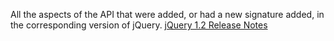 All the aspects of the API that were added, or had a new signature added, in the corresponding version of jQuery.
				<a href="https://blog.jquery.com/2007/09/10/jquery-1-2-released/">jQuery 1.2 Release Notes</a>
			